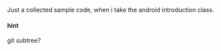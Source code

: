 Just a collected sample code, when i take the android introduction class.

#### hint
<!-- already had 3 repo pushed to github  -->
git subtree?
